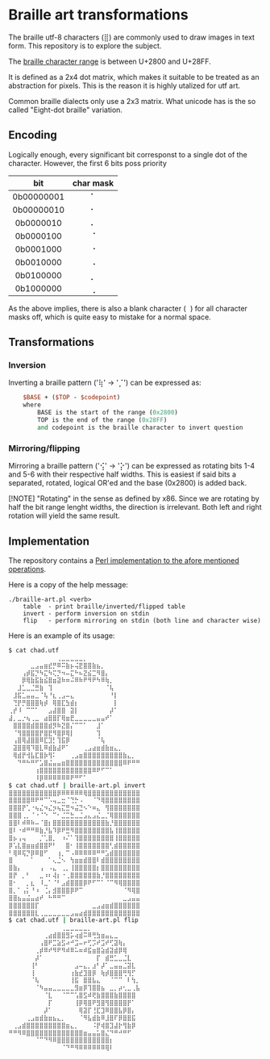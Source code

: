 # Braille art transformations

The braille utf-8 characters (⣿) are commonly used to draw images in text form.
This repository is to explore the subject.

The [braille character range](https://www.unicode.org/charts/PDF/U2800.pdf)
is between U+2800 and U+28FF.

It is defined as a 2x4 dot matrix,
which makes it suitable to be treated as an abstraction for pixels.
This is the reason it is highly utalized for utf art.

Common braille dialects only use a 2x3 matrix.
What unicode has is the so called "Eight-dot braille" variation.

## Encoding
Logically enough,
every significant bit corresponst to a single dot of the character.
However, the first 6 bits poss priority

| bit | char mask |
| :---: | :---: |
| 0b00000001 | ⠁ |
| 0b00000010 | ⠂ |
| 0b0000010  | ⠄ |
| 0b0000100  | ⠈ |
| 0b0001000  | ⠐ |
| 0b0010000  | ⠠ |
| 0b0100000  | ⡀ |
| 0b1000000  | ⢀ |

As the above implies,
there is also a blank character (`⠀`) for all character masks off,
which is quite easy to mistake for a normal space.

## Transformations

### Inversion
Inverting a braille pattern ('⢷' -> '⡈') can be expressed as:
```perl
    $BASE + ($TOP - $codepoint)
    where
        BASE is the start of the range (0x2800)
        TOP is the end of the range (0x28FF)
        and codepoint is the braille character to invert question
```

### Mirroring/flipping
Mirroring a braille pattern ('⢪' -> '⡕') can be expressed as
rotating bits 1-4 and 5-6 with their respective half widths.
This is easiest if said bits a separated, rotated,
logical OR'ed and the base (0x2800) is added back.

[!NOTE]
"Rotating" in the sense as defined by x86.
Since we are rotating by half the bit range lenght widths,
the direction is irrelevant.
Both left and right rotation will yield the same result.

## Implementation
The repository contains a
[Perl implementation to the afore mentioned operations](braille-art.pl).

Here is a copy of the help message:

    ./braille-art.pl <verb>
        table  - print braille/inverted/flipped table
        invert - perform inversion on stdin
        flip   - perform mirroring on stdin (both line and character wise)

Here is an example of its usage:
```sh
$ cat chad.utf
⠀⠀⠀⠀⠀⠀⠀⠀⠀⠀⠀⢀⣀⣀⣀⣀⣀⡀⠀⠀⠀⠀⠀⠀⠀⠀⠀⠀⠀⠀
⠀⠀⠀⠀⠀⣀⣠⣤⣶⣞⡛⠿⠭⣷⡦⢬⣟⣿⣿⣷⣦⡀⠀⠀⠀⠀⠀⠀⠀⠀
⠀⠀⠀⢠⡾⣯⡙⠳⣍⠳⢍⡙⠲⠤⣍⠓⠦⣝⣮⣉⠻⣿⡄⠀⠀⠀⠀⠀⠀⠀
⠀⠀⠀⡿⢿⣷⣯⣷⣮⣿⣶⣽⠷⠶⠬⠿⠷⠟⠻⠟⠳⠿⢷⡀⠀⠀⠀⠀⠀⠀
⠀⠀⣸⣁⣀⣈⣛⣷⠀⢹⠀⠀⠀⠀⠀⠀⠀⠀⠀⠀⠀⠀⠈⢧⠀⠀⠀⠀⠀⠀
⠀⣸⣯⣁⣤⣤⣀⠈⢧⠘⣆⢀⣠⠤⣄⠀⠀⠀⠀⠀⠀⠀⠀⠘⡇⠀⠀⠀⠀⠀
⠀⢙⡟⡛⣿⣿⣿⢷⡾⠀⢿⣿⣏⣳⣾⡆⠀⠀⠀⠀⠀⠀⠀⠀⡇⠀⠀⠀⠀⠀
⢀⡞⠸⠀⠉⠉⠁⠀⠀⣠⣼⣿⣿⠀⣽⡇⠀⠀⠀⠀⠀⠀⠀⡼⠁⠀⠀⠀⠀⠀
⣼⡀⣀⡐⢦⢀⣀⠀⣴⣿⣿⡏⢿⣶⣟⣀⣀⣀⣀⣀⣤⣤⠞⠁⠀⠀⠀⠀⠀⠀
⠀⣿⣿⣿⣿⣾⣿⣿⣿⣾⡻⠷⣝⣿⡌⠉⠉⠁⠀⠀⣸⠁⠀⠀⠀⠀⠀⠀⠀⠀
⠀⠈⢻⣿⣿⣿⣿⡟⣿⣟⠻⣿⡿⢿⡇⠀⠀⠀⠀⠀⢹⠀⠀⠀⠀⠀⠀⠀⠀⠀
⠀⢠⣿⢿⣼⣿⣿⠿⣏⣹⡃⢹⣯⡿⠀⠀⠀⠀⠀⠀⠈⢧⠀⠀⠀⠀⠀⠀⠀⠀
⠀⣽⣿⣿⢿⠹⣿⣇⠿⣾⣷⣼⠟⠁⠀⠀⠀⢀⣠⣴⣶⣾⣷⣶⣄⡀⠀⠀⠀⠀
⠀⢿⣾⡟⢺⣧⣏⣿⡷⢻⠅⠀⠀⠀⢀⣠⣶⣿⣿⣿⣿⣿⣿⣿⣿⣿⣷⣄⡀⠀
⠀⠀⠙⠛⠓⠛⠋⣡⣿⣬⣤⣤⣶⣿⣿⣿⣿⣿⣿⣿⣿⣿⣿⣿⣿⣿⠿⠟⠛⠛
⠀⠀⠀⠀⠀⠀⢰⣿⣿⣿⣿⣿⣿⣿⣿⣿⣿⣿⣿⠿⠟⠋⠉⠁⠀⠀⠀⠀⠀⠀
⠀⠀⠀⠀⠀⠀⠸⡿⠿⠿⠿⠿⠿⠿⠟⠛⠋⠁⠀⠀⠀⠀⠀⠀⠀⠀⠀⠀⠀⠀
$ cat chad.utf | braille-art.pl invert
⣿⣿⣿⣿⣿⣿⣿⣿⣿⣿⣿⡿⠿⠿⠿⠿⠿⢿⣿⣿⣿⣿⣿⣿⣿⣿⣿⣿⣿⣿
⣿⣿⣿⣿⣿⠿⠟⠛⠉⠡⢤⣀⣒⠈⢙⡓⠠⠀⠀⠈⠙⢿⣿⣿⣿⣿⣿⣿⣿⣿
⣿⣿⣿⡟⢁⠐⢦⣌⠲⣌⡲⢦⣍⣛⠲⣬⣙⠢⠑⠶⣄⠀⢻⣿⣿⣿⣿⣿⣿⣿
⣿⣿⣿⢀⡀⠈⠐⠈⠑⠀⠉⠂⣈⣉⣓⣀⣈⣠⣄⣠⣌⣀⡈⢿⣿⣿⣿⣿⣿⣿
⣿⣿⠇⠾⠿⠷⠤⠈⣿⡆⣿⣿⣿⣿⣿⣿⣿⣿⣿⣿⣿⣿⣷⡘⣿⣿⣿⣿⣿⣿
⣿⠇⠐⠾⠛⠛⠿⣷⡘⣧⠹⡿⠟⣛⠻⣿⣿⣿⣿⣿⣿⣿⣿⣧⢸⣿⣿⣿⣿⣿
⣿⡦⢠⢤⠀⠀⠀⡈⢁⣿⡀⠀⠰⠌⠁⢹⣿⣿⣿⣿⣿⣿⣿⣿⢸⣿⣿⣿⣿⣿
⡿⢡⣇⣿⣶⣶⣾⣿⣿⠟⠃⠀⠀⣿⠂⢸⣿⣿⣿⣿⣿⣿⣿⢃⣾⣿⣿⣿⣿⣿
⠃⢿⠿⢯⡙⡿⠿⣿⠋⠀⠀⢰⡀⠉⠠⠿⠿⠿⠿⠿⠛⠛⣡⣾⣿⣿⣿⣿⣿⣿
⣿⠀⠀⠀⠀⠁⠀⠀⠀⠁⢄⣈⠢⠀⢳⣶⣶⣾⣿⣿⠇⣾⣿⣿⣿⣿⣿⣿⣿⣿
⣿⣷⡄⠀⠀⠀⠀⢠⠀⠠⣄⠀⢀⡀⢸⣿⣿⣿⣿⣿⡆⣿⣿⣿⣿⣿⣿⣿⣿⣿
⣿⡟⠀⡀⠃⠀⠀⣀⠰⠆⢼⡆⠐⢀⣿⣿⣿⣿⣿⣿⣷⡘⣿⣿⣿⣿⣿⣿⣿⣿
⣿⠂⠀⠀⡀⣆⠀⠸⣀⠁⠈⠃⣠⣾⣿⣿⣿⡿⠟⠋⠉⠁⠈⠉⠻⢿⣿⣿⣿⣿
⣿⡀⠁⢠⡅⠘⠰⠀⢈⡄⣺⣿⣿⣿⡿⠟⠉⠀⠀⠀⠀⠀⠀⠀⠀⠀⠈⠻⢿⣿
⣿⣿⣦⣤⣬⣤⣴⠞⠀⠓⠛⠛⠉⠀⠀⠀⠀⠀⠀⠀⠀⠀⠀⠀⠀⠀⣀⣠⣤⣤
⣿⣿⣿⣿⣿⣿⡏⠀⠀⠀⠀⠀⠀⠀⠀⠀⠀⠀⠀⣀⣠⣴⣶⣾⣿⣿⣿⣿⣿⣿
⣿⣿⣿⣿⣿⣿⣇⢀⣀⣀⣀⣀⣀⣀⣠⣤⣴⣾⣿⣿⣿⣿⣿⣿⣿⣿⣿⣿⣿⣿
$ cat chad.utf | braille-art.pl flip
⠀⠀⠀⠀⠀⠀⠀⠀⠀⠀⠀⠀⢀⣀⣀⣀⣀⣀⡀⠀⠀⠀⠀⠀⠀⠀⠀⠀⠀⠀
⠀⠀⠀⠀⠀⠀⠀⠀⢀⣴⣾⣿⣿⣻⡥⢴⣾⠭⠿⢛⣳⣶⣤⣄⣀⠀⠀⠀⠀⠀
⠀⠀⠀⠀⠀⠀⠀⢠⣿⠟⣉⣵⣫⠴⠚⣩⠤⠖⢋⡩⠞⣩⠞⢋⣽⢷⡄⠀⠀⠀
⠀⠀⠀⠀⠀⠀⢀⡾⠿⠞⠻⠟⠻⠾⠿⠥⠶⠾⣯⣶⣿⣵⣾⣽⣾⡿⢿⠀⠀⠀
⠀⠀⠀⠀⠀⠀⡼⠁⠀⠀⠀⠀⠀⠀⠀⠀⠀⠀⠀⠀⡏⠀⣾⣛⣁⣀⣈⣇⠀⠀
⠀⠀⠀⠀⠀⢸⠃⠀⠀⠀⠀⠀⠀⠀⠀⣠⠤⣄⡀⣰⠃⡼⠁⣀⣤⣤⣈⣽⣇⠀
⠀⠀⠀⠀⠀⢸⠀⠀⠀⠀⠀⠀⠀⠀⢰⣷⣞⣹⣿⡿⠀⢷⡾⣿⣿⣿⢛⢻⡋⠀
⠀⠀⠀⠀⠀⠈⢧⠀⠀⠀⠀⠀⠀⠀⢸⣯⠀⣿⣿⣧⣄⠀⠀⠈⠉⠉⠀⠇⢳⡀
⠀⠀⠀⠀⠀⠀⠈⠳⣤⣤⣀⣀⣀⣀⣀⣻⣶⡿⢹⣿⣿⣦⠀⣀⡀⡴⢂⣀⢀⣧
⠀⠀⠀⠀⠀⠀⠀⠀⠈⣇⠀⠀⠈⠉⠉⢡⣿⣫⠾⢟⣷⣿⣿⣿⣷⣿⣿⣿⣿⠀
⠀⠀⠀⠀⠀⠀⠀⠀⠀⡏⠀⠀⠀⠀⠀⢸⡿⢿⣿⠟⣻⣿⢻⣿⣿⣿⣿⡟⠁⠀
⠀⠀⠀⠀⠀⠀⠀⠀⡼⠁⠀⠀⠀⠀⠀⠀⢿⣽⡏⢘⣏⣹⠿⣿⣿⣧⡿⣿⡄⠀
⠀⠀⠀⠀⢀⣠⣶⣾⣷⣶⣦⣄⡀⠀⠀⠀⠈⠻⣧⣾⣷⠿⣸⣿⠏⡿⣿⣿⣯⠀
⠀⢀⣠⣾⣿⣿⣿⣿⣿⣿⣿⣿⣿⣶⣄⡀⠀⠀⠀⠨⡟⢾⣿⣹⣼⡗⢻⣷⡿⠀
⠛⠛⠻⠿⣿⣿⣿⣿⣿⣿⣿⣿⣿⣿⣿⣿⣿⣶⣤⣤⣥⣿⣌⠙⠛⠚⠛⠋⠀⠀
⠀⠀⠀⠀⠀⠀⠈⠉⠙⠻⠿⣿⣿⣿⣿⣿⣿⣿⣿⣿⣿⣿⣿⡆⠀⠀⠀⠀⠀⠀
⠀⠀⠀⠀⠀⠀⠀⠀⠀⠀⠀⠀⠈⠙⠛⠻⠿⠿⠿⠿⠿⠿⢿⠇⠀⠀⠀⠀⠀⠀

```
